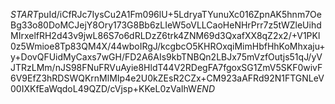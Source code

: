 $START$puId/iCfRJc7IysCu2A1Fm096lU+5LdryaTYunuXc016ZpnAK5hnm7OeBg33o80DoMCJejY8Ory173G8Bb6zLIeW5oVLLCaoHeNHrPrr7z5tWZleUihdMIrxelfRH2d43v9jwL86S7o6dRLDzZ6trk4ZNM69d3QxafXX8qZ2x2/+V1PKl0z5Wmioe8Tp83QM4X/44wboIRgJ/kcgbcO5KHROxqiMimHbfHhKoMhxaju+y+DovQFUidMyCaxs7wGH/FD2A6AIs9kbTNBQn2LBJx75mVzfOutjs51qJ/yVJTRzLMm/nJS98FNuFRVuAyie8HldT44V2RDegFA7fgoxSG1ZmV5SKF0wivF6V9EfZ3hRDSWQKrnMlMIp4e2U0kZEsR2CZx+CM923aAFRd92N1FTGNLeV00IXKfEaWqdoL49QZD/cVjsp+KKeL0zVaIhW$END$